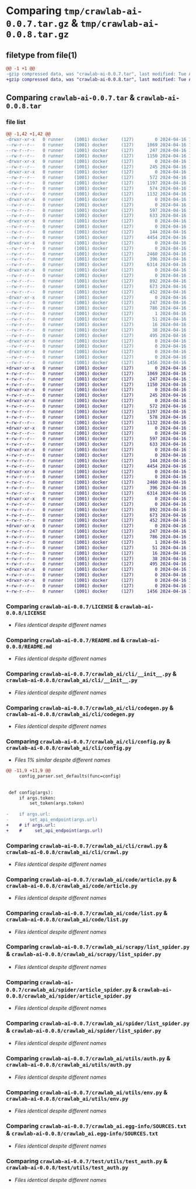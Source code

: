 # Comparing `tmp/crawlab-ai-0.0.7.tar.gz` & `tmp/crawlab-ai-0.0.8.tar.gz`

## filetype from file(1)

```diff
@@ -1 +1 @@
-gzip compressed data, was "crawlab-ai-0.0.7.tar", last modified: Tue Apr 16 13:58:25 2024, max compression
+gzip compressed data, was "crawlab-ai-0.0.8.tar", last modified: Tue Apr 16 13:59:00 2024, max compression
```

## Comparing `crawlab-ai-0.0.7.tar` & `crawlab-ai-0.0.8.tar`

### file list

```diff
@@ -1,42 +1,42 @@
-drwxr-xr-x   0 runner    (1001) docker     (127)        0 2024-04-16 13:58:25.002229 crawlab-ai-0.0.7/
--rw-r--r--   0 runner    (1001) docker     (127)     1069 2024-04-16 13:58:05.000000 crawlab-ai-0.0.7/LICENSE
--rw-r--r--   0 runner    (1001) docker     (127)      247 2024-04-16 13:58:25.002229 crawlab-ai-0.0.7/PKG-INFO
--rw-r--r--   0 runner    (1001) docker     (127)     1150 2024-04-16 13:58:05.000000 crawlab-ai-0.0.7/README.md
-drwxr-xr-x   0 runner    (1001) docker     (127)        0 2024-04-16 13:58:24.994229 crawlab-ai-0.0.7/crawlab_ai/
--rw-r--r--   0 runner    (1001) docker     (127)      245 2024-04-16 13:58:05.000000 crawlab-ai-0.0.7/crawlab_ai/__init__.py
-drwxr-xr-x   0 runner    (1001) docker     (127)        0 2024-04-16 13:58:24.998229 crawlab-ai-0.0.7/crawlab_ai/cli/
--rw-r--r--   0 runner    (1001) docker     (127)      572 2024-04-16 13:58:05.000000 crawlab-ai-0.0.7/crawlab_ai/cli/__init__.py
--rw-r--r--   0 runner    (1001) docker     (127)     1197 2024-04-16 13:58:05.000000 crawlab-ai-0.0.7/crawlab_ai/cli/codegen.py
--rw-r--r--   0 runner    (1001) docker     (127)      574 2024-04-16 13:58:05.000000 crawlab-ai-0.0.7/crawlab_ai/cli/config.py
--rw-r--r--   0 runner    (1001) docker     (127)     1132 2024-04-16 13:58:05.000000 crawlab-ai-0.0.7/crawlab_ai/cli/crawl.py
-drwxr-xr-x   0 runner    (1001) docker     (127)        0 2024-04-16 13:58:24.998229 crawlab-ai-0.0.7/crawlab_ai/code/
--rw-r--r--   0 runner    (1001) docker     (127)        0 2024-04-16 13:58:05.000000 crawlab-ai-0.0.7/crawlab_ai/code/__init__.py
--rw-r--r--   0 runner    (1001) docker     (127)      597 2024-04-16 13:58:05.000000 crawlab-ai-0.0.7/crawlab_ai/code/article.py
--rw-r--r--   0 runner    (1001) docker     (127)      633 2024-04-16 13:58:05.000000 crawlab-ai-0.0.7/crawlab_ai/code/list.py
-drwxr-xr-x   0 runner    (1001) docker     (127)        0 2024-04-16 13:58:24.998229 crawlab-ai-0.0.7/crawlab_ai/scrapy/
--rw-r--r--   0 runner    (1001) docker     (127)        0 2024-04-16 13:58:05.000000 crawlab-ai-0.0.7/crawlab_ai/scrapy/__init__.py
--rw-r--r--   0 runner    (1001) docker     (127)      144 2024-04-16 13:58:05.000000 crawlab-ai-0.0.7/crawlab_ai/scrapy/base.py
--rw-r--r--   0 runner    (1001) docker     (127)     4454 2024-04-16 13:58:05.000000 crawlab-ai-0.0.7/crawlab_ai/scrapy/list_spider.py
-drwxr-xr-x   0 runner    (1001) docker     (127)        0 2024-04-16 13:58:24.998229 crawlab-ai-0.0.7/crawlab_ai/spider/
--rw-r--r--   0 runner    (1001) docker     (127)        0 2024-04-16 13:58:05.000000 crawlab-ai-0.0.7/crawlab_ai/spider/__init__.py
--rw-r--r--   0 runner    (1001) docker     (127)     2460 2024-04-16 13:58:05.000000 crawlab-ai-0.0.7/crawlab_ai/spider/article_spider.py
--rw-r--r--   0 runner    (1001) docker     (127)      396 2024-04-16 13:58:05.000000 crawlab-ai-0.0.7/crawlab_ai/spider/base.py
--rw-r--r--   0 runner    (1001) docker     (127)     6314 2024-04-16 13:58:05.000000 crawlab-ai-0.0.7/crawlab_ai/spider/list_spider.py
-drwxr-xr-x   0 runner    (1001) docker     (127)        0 2024-04-16 13:58:24.998229 crawlab-ai-0.0.7/crawlab_ai/utils/
--rw-r--r--   0 runner    (1001) docker     (127)        0 2024-04-16 13:58:05.000000 crawlab-ai-0.0.7/crawlab_ai/utils/__init__.py
--rw-r--r--   0 runner    (1001) docker     (127)      892 2024-04-16 13:58:05.000000 crawlab-ai-0.0.7/crawlab_ai/utils/auth.py
--rw-r--r--   0 runner    (1001) docker     (127)      673 2024-04-16 13:58:05.000000 crawlab-ai-0.0.7/crawlab_ai/utils/env.py
--rw-r--r--   0 runner    (1001) docker     (127)      452 2024-04-16 13:58:05.000000 crawlab-ai-0.0.7/crawlab_ai/utils/logger.py
-drwxr-xr-x   0 runner    (1001) docker     (127)        0 2024-04-16 13:58:24.998229 crawlab-ai-0.0.7/crawlab_ai.egg-info/
--rw-r--r--   0 runner    (1001) docker     (127)      247 2024-04-16 13:58:24.000000 crawlab-ai-0.0.7/crawlab_ai.egg-info/PKG-INFO
--rw-r--r--   0 runner    (1001) docker     (127)      786 2024-04-16 13:58:24.000000 crawlab-ai-0.0.7/crawlab_ai.egg-info/SOURCES.txt
--rw-r--r--   0 runner    (1001) docker     (127)        1 2024-04-16 13:58:24.000000 crawlab-ai-0.0.7/crawlab_ai.egg-info/dependency_links.txt
--rw-r--r--   0 runner    (1001) docker     (127)       51 2024-04-16 13:58:24.000000 crawlab-ai-0.0.7/crawlab_ai.egg-info/entry_points.txt
--rw-r--r--   0 runner    (1001) docker     (127)       16 2024-04-16 13:58:24.000000 crawlab-ai-0.0.7/crawlab_ai.egg-info/top_level.txt
--rw-r--r--   0 runner    (1001) docker     (127)       38 2024-04-16 13:58:25.002229 crawlab-ai-0.0.7/setup.cfg
--rw-r--r--   0 runner    (1001) docker     (127)      495 2024-04-16 13:58:05.000000 crawlab-ai-0.0.7/setup.py
-drwxr-xr-x   0 runner    (1001) docker     (127)        0 2024-04-16 13:58:24.998229 crawlab-ai-0.0.7/test/
--rw-r--r--   0 runner    (1001) docker     (127)        0 2024-04-16 13:58:05.000000 crawlab-ai-0.0.7/test/__init__.py
-drwxr-xr-x   0 runner    (1001) docker     (127)        0 2024-04-16 13:58:25.002229 crawlab-ai-0.0.7/test/utils/
--rw-r--r--   0 runner    (1001) docker     (127)        0 2024-04-16 13:58:05.000000 crawlab-ai-0.0.7/test/utils/__init__.py
--rw-r--r--   0 runner    (1001) docker     (127)     1456 2024-04-16 13:58:05.000000 crawlab-ai-0.0.7/test/utils/test_auth.py
+drwxr-xr-x   0 runner    (1001) docker     (127)        0 2024-04-16 13:59:00.107435 crawlab-ai-0.0.8/
+-rw-r--r--   0 runner    (1001) docker     (127)     1069 2024-04-16 13:58:37.000000 crawlab-ai-0.0.8/LICENSE
+-rw-r--r--   0 runner    (1001) docker     (127)      247 2024-04-16 13:59:00.107435 crawlab-ai-0.0.8/PKG-INFO
+-rw-r--r--   0 runner    (1001) docker     (127)     1150 2024-04-16 13:58:37.000000 crawlab-ai-0.0.8/README.md
+drwxr-xr-x   0 runner    (1001) docker     (127)        0 2024-04-16 13:59:00.103435 crawlab-ai-0.0.8/crawlab_ai/
+-rw-r--r--   0 runner    (1001) docker     (127)      245 2024-04-16 13:58:37.000000 crawlab-ai-0.0.8/crawlab_ai/__init__.py
+drwxr-xr-x   0 runner    (1001) docker     (127)        0 2024-04-16 13:59:00.107435 crawlab-ai-0.0.8/crawlab_ai/cli/
+-rw-r--r--   0 runner    (1001) docker     (127)      572 2024-04-16 13:58:37.000000 crawlab-ai-0.0.8/crawlab_ai/cli/__init__.py
+-rw-r--r--   0 runner    (1001) docker     (127)     1197 2024-04-16 13:58:37.000000 crawlab-ai-0.0.8/crawlab_ai/cli/codegen.py
+-rw-r--r--   0 runner    (1001) docker     (127)      578 2024-04-16 13:58:37.000000 crawlab-ai-0.0.8/crawlab_ai/cli/config.py
+-rw-r--r--   0 runner    (1001) docker     (127)     1132 2024-04-16 13:58:37.000000 crawlab-ai-0.0.8/crawlab_ai/cli/crawl.py
+drwxr-xr-x   0 runner    (1001) docker     (127)        0 2024-04-16 13:59:00.107435 crawlab-ai-0.0.8/crawlab_ai/code/
+-rw-r--r--   0 runner    (1001) docker     (127)        0 2024-04-16 13:58:37.000000 crawlab-ai-0.0.8/crawlab_ai/code/__init__.py
+-rw-r--r--   0 runner    (1001) docker     (127)      597 2024-04-16 13:58:37.000000 crawlab-ai-0.0.8/crawlab_ai/code/article.py
+-rw-r--r--   0 runner    (1001) docker     (127)      633 2024-04-16 13:58:37.000000 crawlab-ai-0.0.8/crawlab_ai/code/list.py
+drwxr-xr-x   0 runner    (1001) docker     (127)        0 2024-04-16 13:59:00.107435 crawlab-ai-0.0.8/crawlab_ai/scrapy/
+-rw-r--r--   0 runner    (1001) docker     (127)        0 2024-04-16 13:58:37.000000 crawlab-ai-0.0.8/crawlab_ai/scrapy/__init__.py
+-rw-r--r--   0 runner    (1001) docker     (127)      144 2024-04-16 13:58:37.000000 crawlab-ai-0.0.8/crawlab_ai/scrapy/base.py
+-rw-r--r--   0 runner    (1001) docker     (127)     4454 2024-04-16 13:58:37.000000 crawlab-ai-0.0.8/crawlab_ai/scrapy/list_spider.py
+drwxr-xr-x   0 runner    (1001) docker     (127)        0 2024-04-16 13:59:00.107435 crawlab-ai-0.0.8/crawlab_ai/spider/
+-rw-r--r--   0 runner    (1001) docker     (127)        0 2024-04-16 13:58:37.000000 crawlab-ai-0.0.8/crawlab_ai/spider/__init__.py
+-rw-r--r--   0 runner    (1001) docker     (127)     2460 2024-04-16 13:58:37.000000 crawlab-ai-0.0.8/crawlab_ai/spider/article_spider.py
+-rw-r--r--   0 runner    (1001) docker     (127)      396 2024-04-16 13:58:37.000000 crawlab-ai-0.0.8/crawlab_ai/spider/base.py
+-rw-r--r--   0 runner    (1001) docker     (127)     6314 2024-04-16 13:58:37.000000 crawlab-ai-0.0.8/crawlab_ai/spider/list_spider.py
+drwxr-xr-x   0 runner    (1001) docker     (127)        0 2024-04-16 13:59:00.107435 crawlab-ai-0.0.8/crawlab_ai/utils/
+-rw-r--r--   0 runner    (1001) docker     (127)        0 2024-04-16 13:58:37.000000 crawlab-ai-0.0.8/crawlab_ai/utils/__init__.py
+-rw-r--r--   0 runner    (1001) docker     (127)      892 2024-04-16 13:58:37.000000 crawlab-ai-0.0.8/crawlab_ai/utils/auth.py
+-rw-r--r--   0 runner    (1001) docker     (127)      673 2024-04-16 13:58:37.000000 crawlab-ai-0.0.8/crawlab_ai/utils/env.py
+-rw-r--r--   0 runner    (1001) docker     (127)      452 2024-04-16 13:58:37.000000 crawlab-ai-0.0.8/crawlab_ai/utils/logger.py
+drwxr-xr-x   0 runner    (1001) docker     (127)        0 2024-04-16 13:59:00.103435 crawlab-ai-0.0.8/crawlab_ai.egg-info/
+-rw-r--r--   0 runner    (1001) docker     (127)      247 2024-04-16 13:59:00.000000 crawlab-ai-0.0.8/crawlab_ai.egg-info/PKG-INFO
+-rw-r--r--   0 runner    (1001) docker     (127)      786 2024-04-16 13:59:00.000000 crawlab-ai-0.0.8/crawlab_ai.egg-info/SOURCES.txt
+-rw-r--r--   0 runner    (1001) docker     (127)        1 2024-04-16 13:59:00.000000 crawlab-ai-0.0.8/crawlab_ai.egg-info/dependency_links.txt
+-rw-r--r--   0 runner    (1001) docker     (127)       51 2024-04-16 13:59:00.000000 crawlab-ai-0.0.8/crawlab_ai.egg-info/entry_points.txt
+-rw-r--r--   0 runner    (1001) docker     (127)       16 2024-04-16 13:59:00.000000 crawlab-ai-0.0.8/crawlab_ai.egg-info/top_level.txt
+-rw-r--r--   0 runner    (1001) docker     (127)       38 2024-04-16 13:59:00.107435 crawlab-ai-0.0.8/setup.cfg
+-rw-r--r--   0 runner    (1001) docker     (127)      495 2024-04-16 13:58:37.000000 crawlab-ai-0.0.8/setup.py
+drwxr-xr-x   0 runner    (1001) docker     (127)        0 2024-04-16 13:59:00.107435 crawlab-ai-0.0.8/test/
+-rw-r--r--   0 runner    (1001) docker     (127)        0 2024-04-16 13:58:37.000000 crawlab-ai-0.0.8/test/__init__.py
+drwxr-xr-x   0 runner    (1001) docker     (127)        0 2024-04-16 13:59:00.107435 crawlab-ai-0.0.8/test/utils/
+-rw-r--r--   0 runner    (1001) docker     (127)        0 2024-04-16 13:58:37.000000 crawlab-ai-0.0.8/test/utils/__init__.py
+-rw-r--r--   0 runner    (1001) docker     (127)     1456 2024-04-16 13:58:37.000000 crawlab-ai-0.0.8/test/utils/test_auth.py
```

### Comparing `crawlab-ai-0.0.7/LICENSE` & `crawlab-ai-0.0.8/LICENSE`

 * *Files identical despite different names*

### Comparing `crawlab-ai-0.0.7/README.md` & `crawlab-ai-0.0.8/README.md`

 * *Files identical despite different names*

### Comparing `crawlab-ai-0.0.7/crawlab_ai/cli/__init__.py` & `crawlab-ai-0.0.8/crawlab_ai/cli/__init__.py`

 * *Files identical despite different names*

### Comparing `crawlab-ai-0.0.7/crawlab_ai/cli/codegen.py` & `crawlab-ai-0.0.8/crawlab_ai/cli/codegen.py`

 * *Files identical despite different names*

### Comparing `crawlab-ai-0.0.7/crawlab_ai/cli/config.py` & `crawlab-ai-0.0.8/crawlab_ai/cli/config.py`

 * *Files 1% similar despite different names*

```diff
@@ -11,9 +11,9 @@
     config_parser.set_defaults(func=config)
 
 
 def config(args):
     if args.token:
         set_token(args.token)
 
-    if args.url:
-        set_api_endpoint(args.url)
+    # if args.url:
+    #     set_api_endpoint(args.url)
```

### Comparing `crawlab-ai-0.0.7/crawlab_ai/cli/crawl.py` & `crawlab-ai-0.0.8/crawlab_ai/cli/crawl.py`

 * *Files identical despite different names*

### Comparing `crawlab-ai-0.0.7/crawlab_ai/code/article.py` & `crawlab-ai-0.0.8/crawlab_ai/code/article.py`

 * *Files identical despite different names*

### Comparing `crawlab-ai-0.0.7/crawlab_ai/code/list.py` & `crawlab-ai-0.0.8/crawlab_ai/code/list.py`

 * *Files identical despite different names*

### Comparing `crawlab-ai-0.0.7/crawlab_ai/scrapy/list_spider.py` & `crawlab-ai-0.0.8/crawlab_ai/scrapy/list_spider.py`

 * *Files identical despite different names*

### Comparing `crawlab-ai-0.0.7/crawlab_ai/spider/article_spider.py` & `crawlab-ai-0.0.8/crawlab_ai/spider/article_spider.py`

 * *Files identical despite different names*

### Comparing `crawlab-ai-0.0.7/crawlab_ai/spider/list_spider.py` & `crawlab-ai-0.0.8/crawlab_ai/spider/list_spider.py`

 * *Files identical despite different names*

### Comparing `crawlab-ai-0.0.7/crawlab_ai/utils/auth.py` & `crawlab-ai-0.0.8/crawlab_ai/utils/auth.py`

 * *Files identical despite different names*

### Comparing `crawlab-ai-0.0.7/crawlab_ai/utils/env.py` & `crawlab-ai-0.0.8/crawlab_ai/utils/env.py`

 * *Files identical despite different names*

### Comparing `crawlab-ai-0.0.7/crawlab_ai.egg-info/SOURCES.txt` & `crawlab-ai-0.0.8/crawlab_ai.egg-info/SOURCES.txt`

 * *Files identical despite different names*

### Comparing `crawlab-ai-0.0.7/test/utils/test_auth.py` & `crawlab-ai-0.0.8/test/utils/test_auth.py`

 * *Files identical despite different names*

